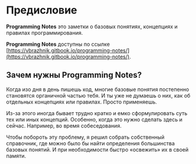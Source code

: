 # Предисловие

**Programming Notes** это заметки о базовых понятиях, концепциях и правилах программирования.

**Programming Notes** доступны по ссылке [https://vbrazhnik.gitbook.io/programming-notes/](https://vbrazhnik.gitbook.io/programming-notes/).

## Зачем нужны **Programming Notes**?

Когда изо дня в день пишешь код, многие базовые понятия постепенно становятся органичной частью тебя. И ты уже не думаешь о них, как об отдельных концепциях или правилах. Просто применяешь.

Из-за этого иногда бывает трудно кратко и емко сформулировать суть тех или иных концепций. Особенно, когда это нужно сделать здесь и сейчас. Например, во время собеседования.

Чтобы побороть эту проблему, я решил собрать собственный справочник, где можно было бы найти определения большинства базовых понятий. И при необходимости быстро «освежить» их в своей памяти.





